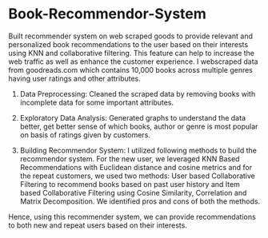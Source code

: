 # Book-Recommendor-System
Built recommender system on web scraped goods to provide relevant and personalized book recommendations to the user based on their interests using KNN and collaborative filtering. This feature can help to increase the web traffic as well as enhance the customer experience. I webscraped data from goodreads.com which contains 10,000 books across multiple genres having user ratings and other attributes.

1) Data Preprocessing: Cleaned the scraped data by removing books with incomplete data for some important attributes.

2) Exploratory Data Analysis: Generated graphs to understand the data better, get better sense of which books, author or genre is most popular on basis of ratings given by customers.
  
3) Building Recommendor System: I utilized following methods to build the recommendor system. For the new user, we leveraged KNN Based Recommendations with Euclidean distance and cosine metrics and for the repeat customers, we used two methods: User based Collaborative Filtering to recommend books based on past user history and Item based Collaborative Filtering using Cosine Similarity, Correlation and Matrix Decomposition. We identified pros and cons of both the methods.

Hence, using this recommender system, we can provide recommendations to both new and repeat users based on their interests.
